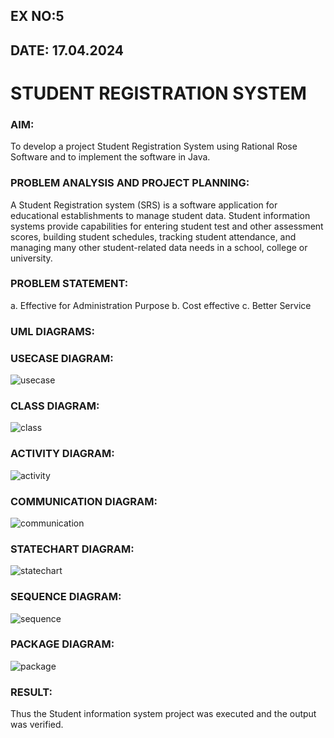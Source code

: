 ## EX NO:5 
## DATE: 17.04.2024
# STUDENT REGISTRATION SYSTEM
### AIM:
To develop a project Student Registration System using Rational Rose Software and to
implement the software in Java.
### PROBLEM ANALYSIS AND PROJECT PLANNING:
A Student Registration system (SRS) is a software application for educational
establishments to manage student data. Student information systems provide capabilities for
entering student test and other assessment scores, building student schedules, tracking student
attendance, and managing many other student-related data needs in a school, college or
university.
### PROBLEM STATEMENT:
a. Effective for Administration Purpose
b. Cost effective
c. Better Service
### UML DIAGRAMS:
### USECASE DIAGRAM:
![usecase](https://github.com/23005672/LAB-5-Student-registration-system/assets/138971519/2268846f-2c13-4ee5-85d8-8e44268a54e3)
### CLASS DIAGRAM:
![class](https://github.com/23005672/LAB-5-Student-registration-system/assets/138971519/e6c3a048-334b-44df-acb0-d45a0c9fdcd3)
### ACTIVITY DIAGRAM:
![activity](https://github.com/23005672/LAB-5-Student-registration-system/assets/138971519/6b15702d-8a6a-49ca-8c25-dd37618c1a7d)
### COMMUNICATION DIAGRAM:
![communication](https://github.com/23005672/LAB-5-Student-registration-system/assets/138971519/0cde3afd-bf8a-495e-acbe-0ffc8403c58e)
### STATECHART DIAGRAM:
![statechart](https://github.com/23005672/LAB-5-Student-registration-system/assets/138971519/85f595f3-ec75-4283-b18b-10c48634230d)
### SEQUENCE DIAGRAM:
![sequence](https://github.com/23005672/LAB-5-Student-registration-system/assets/138971519/eedbbb26-72dd-42df-84d8-c0b83faca115)
### PACKAGE DIAGRAM:
![package](https://github.com/23005672/LAB-5-Student-registration-system/assets/138971519/dac5ea75-a7ad-4cbb-a1c7-bcb72698f5b9)
### RESULT:
Thus the Student information system project was executed and the output was
verified.
